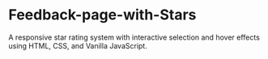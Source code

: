 # Feedback-page-with-Stars
A responsive star rating system with interactive selection and hover effects using HTML, CSS, and Vanilla JavaScript.
